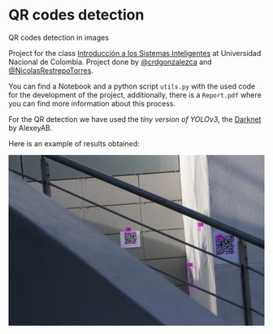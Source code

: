 # QR codes detection
QR codes detection in images

Project for the class [Introducción a los Sistemas Inteligentes](https://fagonzalezo.github.io/iis-2020-1/) at Universidad Nacional de Colombia. Project done by [@crdgonzalezca](https://github.com/crdgonzalezca) and [@NicolasRestrepoTorres](https://github.com/NicolasRestrepoTorres).

You can find a Notebook and a python script `utils.py` with the used code for the development of the project, additionally, there is a `Report.pdf` where you can find more information about this process.

For the QR detection we have used the *tiny version of YOLOv3*, the [Darknet](https://github.com/AlexeyAB/darknet) by AlexeyAB.

Here is an example of results obtained:

![](assets/predictions.jpg)